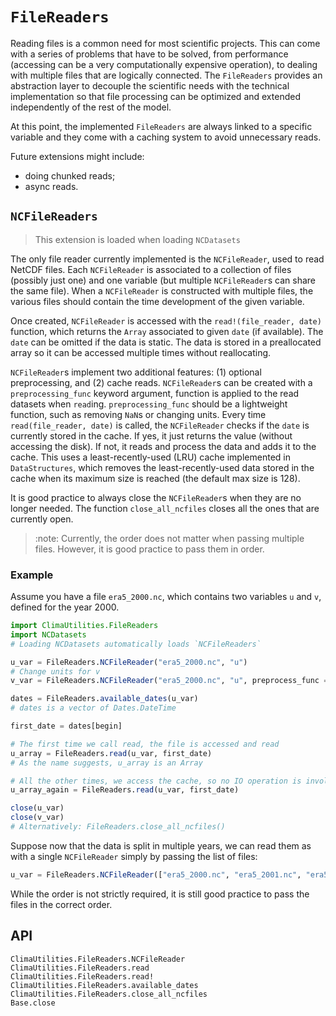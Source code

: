 # `FileReaders`

Reading files is a common need for most scientific projects. This can come with
a series of problems that have to be solved, from performance (accessing can be
a very computationally expensive operation), to dealing with multiple files that
are logically connected. The `FileReaders` provides an abstraction layer to
decouple the scientific needs with the technical implementation so that file
processing can be optimized and extended independently of the rest of the model.

At this point, the implemented `FileReaders` are always linked to a specific
variable and they come with a caching system to avoid unnecessary reads.

Future extensions might include:
- doing chunked reads;
- async reads.

## `NCFileReaders`

> This extension is loaded when loading `NCDatasets`

The only file reader currently implemented is the `NCFileReader`, used to read
NetCDF files. Each `NCFileReader` is associated to a collection of files
(possibly just one) and one variable (but multiple `NCFileReader`s can share the
same file). When a `NCFileReader` is constructed with multiple files, the
various files should contain the time development of the given variable.

Once created, `NCFileReader` is accessed with the `read!(file_reader, date)`
function, which returns the `Array` associated to given `date` (if available).
The `date` can be omitted if the data is static. The data is stored in a
preallocated array so it can be accessed multiple times without reallocating.

`NCFileReader`s implement two additional features: (1) optional preprocessing,
and (2) cache reads. `NCFileReader`s can be created with a `preprocessing_func`
keyword argument, function is applied to the read datasets when `read`ing.
`preprocessing_func` should be a lightweight function, such as removing `NaN`s
or changing units. Every time `read(file_reader, date)` is called, the
`NCFileReader` checks if the `date` is currently stored in the cache. If yes, it
just returns the value (without accessing the disk). If not, it reads and
process the data and adds it to the cache. This uses a least-recently-used (LRU)
cache implemented in `DataStructures`, which removes the least-recently-used
data stored in the cache when its maximum size is reached (the default max size
is 128).

It is good practice to always close the `NCFileReader`s when they are no longer
needed. The function `close_all_ncfiles` closes all the ones that are currently
open.

> :note: Currently, the order does not matter when passing multiple files. However,
> it is good practice to pass them in order.

### Example

Assume you have a file `era5_2000.nc`, which contains two variables `u` and `v`,
defined for the year 2000.

```julia
import ClimaUtilities.FileReaders
import NCDatasets
# Loading NCDatasets automatically loads `NCFileReaders`

u_var = FileReaders.NCFileReader("era5_2000.nc", "u")
# Change units for v
v_var = FileReaders.NCFileReader("era5_2000.nc", "u", preprocess_func = x -> 1000x)

dates = FileReaders.available_dates(u_var)
# dates is a vector of Dates.DateTime

first_date = dates[begin]

# The first time we call read, the file is accessed and read
u_array = FileReaders.read(u_var, first_date)
# As the name suggests, u_array is an Array

# All the other times, we access the cache, so no IO operation is involved
u_array_again = FileReaders.read(u_var, first_date)

close(u_var)
close(v_var)
# Alternatively: FileReaders.close_all_ncfiles()
```

Suppose now that the data is split in multiple years, we can read them as with a
single `NCFileReader` simply by passing the list of files:
```julia
u_var = FileReaders.NCFileReader(["era5_2000.nc", "era5_2001.nc", "era5_2002.nc"], "u")
```
While the order is not strictly required, it is still good practice to pass the
files in the correct order.

## API

```@docs
ClimaUtilities.FileReaders.NCFileReader
ClimaUtilities.FileReaders.read
ClimaUtilities.FileReaders.read!
ClimaUtilities.FileReaders.available_dates
ClimaUtilities.FileReaders.close_all_ncfiles
Base.close
```
